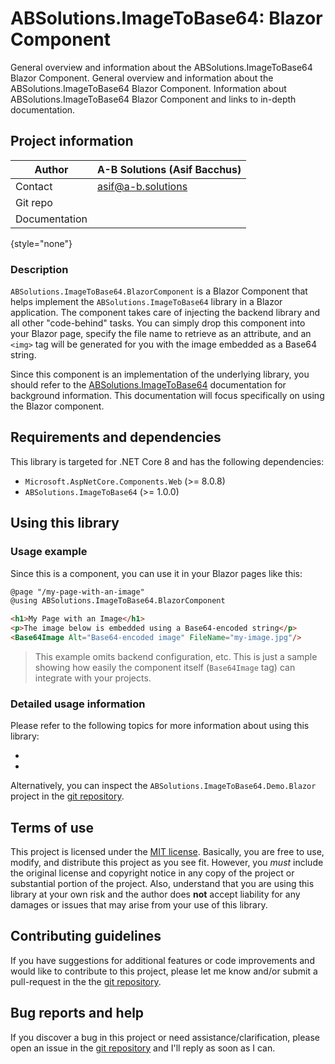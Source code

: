 # ABSolutions.ImageToBase64: Blazor Component

<link-summary>General overview and information about the ABSolutions.ImageToBase64 Blazor Component.</link-summary>
<card-summary>General overview and information about the ABSolutions.ImageToBase64 Blazor Component.</card-summary>
<web-summary>Information about ABSolutions.ImageToBase64 Blazor Component and links to in-depth documentation.</web-summary>

## Project information

| Author        | A-B Solutions (Asif Bacchus)                                                |
|---------------|-----------------------------------------------------------------------------|
| Contact       | asif@a-b.solutions                                                          |
| Git repo      | [](https://github.com/asifbacchus/ABSolutions.ImageToBase64)                |
| Documentation | [](https://a-b.solutions/documentation/nuget/ImageToBase64-BlazorComponent) |

{style="none"}

### Description

`ABSolutions.ImageToBase64.BlazorComponent` is a Blazor Component that helps implement the `ABSolutions.ImageToBase64`
library in a Blazor application. The component takes care of injecting the backend library and all other "code-behind"
tasks. You can simply drop this component into your Blazor page, specify the file name to retrieve as an attribute, and
an `<img>` tag will be generated for you with the image embedded as a Base64 string.

Since this component is an implementation of the underlying library, you should refer to
the [ABSolutions.ImageToBase64](https://a-b.solutions/documentation/nuget/ImageToBase64-Library) documentation for
background information. This documentation will focus specifically on using the Blazor component.

## Requirements and dependencies

This library is targeted for .NET Core 8 and has the following dependencies:

- `Microsoft.AspNetCore.Components.Web` (>= 8.0.8)
- `ABSolutions.ImageToBase64` (>= 1.0.0)

## Using this library

### Usage example

Since this is a component, you can use it in your Blazor pages like this:

```html
@page "/my-page-with-an-image"
@using ABSolutions.ImageToBase64.BlazorComponent

<h1>My Page with an Image</h1>
<p>The image below is embedded using a Base64-encoded string</p>
<Base64Image Alt="Base64-encoded image" FileName="my-image.jpg"/>
```

> This example omits backend configuration, etc. This is just a sample showing how easily the component itself
> (`Base64Image` tag) can integrate with your projects.

### Detailed usage information

Please refer to the following topics for more information about using this library:

- [](Quickstart.md)
- [](Build-a-Demo-Blazor-Site.md)

Alternatively, you can inspect the `ABSolutions.ImageToBase64.Demo.Blazor` project in
the [git repository](https://github.com/asifbacchus/ABSolutions.ImageToBase64).

## Terms of use

This project is licensed under
the [MIT license](https://github.com/asifbacchus/ABSolutions.ImageToBase64/blob/main/LICENSE). Basically, you are free
to use, modify, and distribute this project as you see fit. However, you *must* include the original license and
copyright notice in any copy of the project or substantial portion of the project. Also, understand that you are using
this library at your own risk and the author does **not** accept liability for any damages or issues that
may arise from your use of this library.

## Contributing guidelines

If you have suggestions for additional features or code improvements and would like to contribute to this project,
please let me know and/or submit a pull-request in the
the [git repository](https://github.com/asifbacchus/ABSolutions.ImageToBase64).

## Bug reports and help

If you discover a bug in this project or need assistance/clarification, please open an issue in
the [git repository](https://github.com/asifbacchus/ABSolutions.ImageToBase64) and I'll reply as soon as I can.
